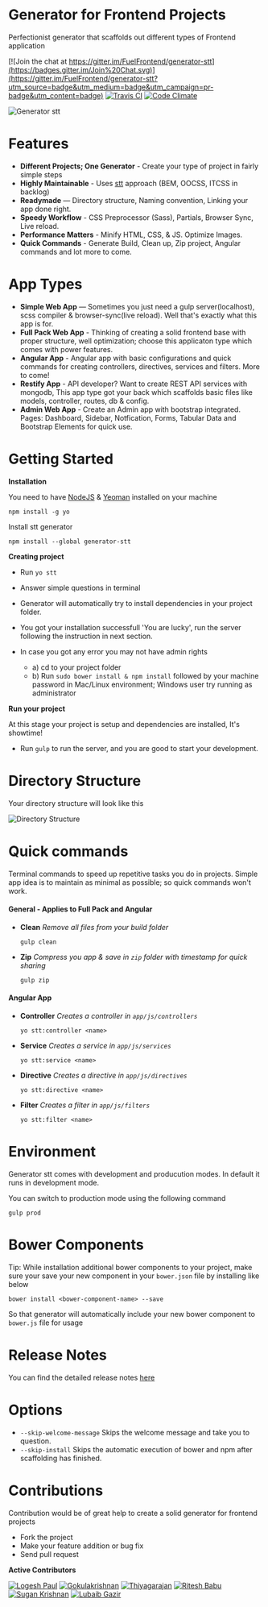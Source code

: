 # Generator for Frontend Projects

Perfectionist generator that scaffolds out different types of Frontend application

[![Join the chat at https://gitter.im/FuelFrontend/generator-stt](https://badges.gitter.im/Join%20Chat.svg)](https://gitter.im/FuelFrontend/generator-stt?utm_source=badge&utm_medium=badge&utm_campaign=pr-badge&utm_content=badge) [![Travis CI](https://api.travis-ci.org/FuelFrontend/generator-stt.svg?branch=master)](https://travis-ci.org/FuelFrontend/generator-stt) [![Code Climate](https://codeclimate.com/github/FuelFrontend/generator-stt/badges/gpa.svg)](https://codeclimate.com/github/FuelFrontend/generator-stt)

![Generator stt](https://raw.githubusercontent.com/FuelFrontend/generator-stt/master/stt-in-action.png "Generator stt")

# Features

- **Different Projects; One Generator** - Create your type of project in fairly simple steps
- **Highly Maintainable** - Uses [stt](https://stt.com/) approach (BEM, OOCSS, ITCSS in backlog)
- **Readymade** — Directory structure, Naming convention, Linking your app done right.
- **Speedy Workflow** - CSS Preprocessor (Sass), Partials, Browser Sync, Live reload.
- **Performance Matters**  - Minify HTML, CSS, & JS. Optimize Images.
- **Quick Commands** - Generate Build, Clean up, Zip project, Angular commands and lot more to come.

# App Types

- **Simple Web App** — Sometimes you just need a gulp server(localhost), scss compiler & browser-sync(live reload). Well that's exactly what this app is for.
- **Full Pack Web App** - Thinking of creating a solid frontend base with proper structure, well optimization; choose this applicaton type which comes with power features.
- **Angular App** - Angular app with basic configurations and quick commands for creating controllers, directives, services and filters. More to come!
- **Restify App** - API developer? Want to create REST API services with mongodb, This app type got your back which scaffolds basic files like models, controller, routes, db & config.
- **Admin Web App** - Create an Admin app with bootstrap integrated. Pages: Dashboard, Sidebar, Notfication, Forms, Tabular Data and Bootstrap Elements for quick use.

# Getting Started

**Installation**

You need to have [NodeJS](http://nodejs.org/) & [Yeoman](http://yeoman.io/) installed on your machine
```````
npm install -g yo
````````

Install stt generator
```````
npm install --global generator-stt
```````

**Creating project**

- Run `yo stt`
- Answer simple questions in terminal
- Generator will automatically try to install dependencies in your project folder.

- You got your installation successfull 'You are lucky', run the server following the instruction in next section.
- In case you got any error you may not have admin rights
    - a) cd to your project folder
    - b) Run `sudo bower install & npm install` followed by your machine password in Mac/Linux environment; Windows user try running as administrator

**Run your project**

At this stage your project is setup and dependencies are installed, It's showtime!

- Run `gulp` to run the server, and you are good to start your development.

# Directory Structure

Your directory structure will look like this

![Directory Structure](https://raw.githubusercontent.com/FuelFrontend/generator-stt/master/app-structure.png "Directory Structure")

# Quick commands

Terminal commands to speed up repetitive tasks you do in projects. Simple app idea is to maintain as minimal as possible; so quick commands won't work.

#### General - Applies to Full Pack and Angular

* **Clean** _Remove all files from your build folder_

  ```````
  gulp clean
  ```````

* **Zip** _Compress you app & save in `zip` folder with timestamp for quick sharing_

  ```````
  gulp zip
  ```````

#### Angular App

* **Controller** _Creates a controller in `app/js/controllers`_

  ```````
  yo stt:controller <name>
  ```````

* **Service** _Creates a service in `app/js/services`_

  ```````
  yo stt:service <name>
  ```````

* **Directive** _Creates a directive in `app/js/directives`_

  ```````
  yo stt:directive <name>
  ```````

* **Filter** _Creates a filter in `app/js/filters`_

  ```````
  yo stt:filter <name>
  ```````

# Environment

Generator stt comes with development and producution modes. In default it runs in development mode.

You can switch to production mode using the following command

```````
gulp prod
```````

# Bower Components

Tip: While installation additional bower components to your project, make sure your save your new component
in your `bower.json` file by installing like below

```````
bower install <bower-component-name> --save
```````

So that generator will automatically include your new bower component to `bower.js` file for usage

# Release Notes

You can find the detailed release notes [here](https://github.com/FuelFrontend/generator-stt/blob/master/release.md)

<!-- TODO: Add documentaiton and enable this
# Docs

To be updated soon... stay tuned
-->

# Options

- `--skip-welcome-message` Skips the welcome message and take you to question.
- `--skip-install` Skips the automatic execution of bower and npm after scaffolding has finished.

# Contributions

Contribution would be of great help to create a solid generator for frontend projects

* Fork the project
* Make your feature addition or bug fix
* Send pull request

**Active Contributors**

[![Logesh Paul](https://avatars3.githubusercontent.com/u/41541?v=3&s=72)](http:/www.github.com/logeshpaul) [![Gokulakrishnan](https://avatars0.githubusercontent.com/u/2944237?v=3&s=72)](https://github.com/gokulkrishh) [![Thiyagarajan](https://avatars2.githubusercontent.com/u/9147343?v=3&s=72)](https://github.com/ThiyagarajanJ) [![Ritesh Babu](https://avatars3.githubusercontent.com/u/736660?v=3&s=72)](https://github.com/riteshbabu) [![Sugan Krishnan](https://avatars1.githubusercontent.com/u/680120?v=3&s=72)](https://github.com/rgksugan) [![Lubaib Gazir](https://avatars2.githubusercontent.com/u/6895882?v=3&s=72)](https://github.com/lubaibgazir)
